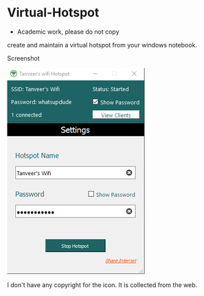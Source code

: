 # Virtual-Hotspot
  - Academic work, please do not copy


create and maintain a virtual hotspot from your windows notebook.


Screenshot

![Alt text](https://github.com/A-tanveer/Virtual-Hotspot/blob/master/Capture.PNG?raw=true "Screenshot")


I don't have any copyright for the icon. It is collected from the web.
